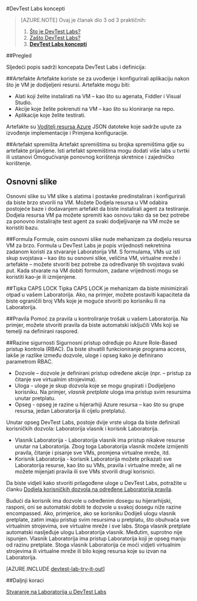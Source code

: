 <properties
    pageTitle="DevTest Labs koncepata | Microsoft Azure"
    description="Naučite osnovni koncepti DevTest Labs i kako ga možete jednostavno stvaranje, upravljanje i praćenje Azure virtualnim strojevima"
    services="devtest-lab,virtual-machines"
    documentationCenter="na"
    authors="tomarcher"
    manager="douge"
    editor=""/>

<tags
    ms.service="devtest-lab"
    ms.workload="na"
    ms.tgt_pltfrm="na"
    ms.devlang="na"
    ms.topic="article"
    ms.date="08/25/2016"
    ms.author="tarcher"/>

#<a name="devtest-labs-concepts"></a>DevTest Labs koncepti

> [AZURE.NOTE]
> Ovaj je članak dio 3 od 3 praktičnih:
> 
> 1. [Što je DevTest Labs?](devtest-lab-overview.md)
> 1. [Zašto DevTest Labs?](devtest-lab-why.md)
> 1. **[DevTest Labs koncepti](devtest-lab-concepts.md)**

##<a name="overview"></a>Pregled

Sljedeći popis sadrži koncepata DevTest Labs i definicija:

##<a name="artifacts"></a>Artefakte
Artefakte koriste se za uvođenje i konfigurirali aplikaciju nakon što je VM je dodijeljeni resursi. Artefakte mogu biti:

- Alati koji želite instalirati na VM – kao što su agenata, Fiddler i Visual Studio.
- Akcije koje želite pokrenuti na VM – kao što su kloniranje na repo.
- Aplikacije koje želite testirati.

Artefakte su [Voditelj resursa Azure](../azure-resource-manager/resource-group-overview.md) JSON datoteke koje sadrže upute za izvođenje implementacije i Primjena konfiguracije. 

##<a name="artifact-repositories"></a>Artefakt spremišta
Artefakt spremištima su brojka spremištima gdje su artefakte prijavljene. Isti artefakt spremištima mogu dodati više labs u tvrtki ili ustanovi Omogućivanje ponovnog korištenja skretnice i zajedničko korištenje.

## <a name="base-images"></a>Osnovni slike
Osnovni slike su VM slike s alatima i postavke predinstaliran i konfigurirali da biste brzo stvorili na VM. Možete Dodjela resursa u VM odabira postojeće baze i dodavanjem artefakt da biste instalirali agent za testiranje. Dodjela resursa VM pa možete spremiti kao osnovu tako da se bez potrebe za ponovno instalirajte test agent za svaki dodjeljivanje na VM može se koristiti bazu.

##<a name="formulas"></a>Formula 
Formule, osim osnovni slike nude mehanizam za dodjelu resursa VM za brzo. Formula u DevTest Labs je popis vrijednosti nekretnina zadanom koristi za stvaranje Laboratorija VM. S formulama, VMs uz isti skup svojstava – kao što su osnovni slike, veličina VM, virtualne mreže i artefakte – možete stvoriti bez potrebe za određivanje tih svojstava svaki put. Kada stvarate na VM dobiti formulom, zadane vrijednosti mogu se koristiti kao-je ili izmijenjene.

##<a name="caps"></a>Tipka CAPS LOCK
Tipka CAPS LOCK je mehanizam da biste minimizirali otpad u vašem Laboratorija. Ako, na primjer, možete postaviti kapaciteta da biste ograničili broj VMs koje je moguće stvoriti po korisniku ili na Laboratorija.

##<a name="policies"></a>Pravila
Pomoć za pravila u kontroliranje trošak u vašem Laboratorija. Na primjer, možete stvoriti pravila da biste automatski isključili VMs koji se temelji na definirani raspored.

##<a name="security-levels"></a>Razine sigurnosti
Sigurnosni pristup određuje po Azure Role-Based pristup kontrola (RBAC). Da biste shvatili funkcioniranje programa access, lakše je razlike između dozvole, uloge i opseg kako je definirano parametrom RBAC. 

- Dozvole – dozvole je definirani pristup određene akcije (npr. – pristup za čitanje sve virtualnim strojevima). 
- Uloga - uloge je skup dozvola koje se mogu grupirati i Dodijeljeno korisniku. Na primjer, *vlasnik pretplate* uloga ima pristup svim resursima unutar pretplatu. 
- Opseg - opseg je razine u hijerarhiji Azure resursa – kao što su grupe resursa, jedan Laboratorija ili cijelu pretplatu).
 
Unutar opseg DevTest Labs, postoje dvije vrste uloga da biste definirali korisničkih dozvola: Laboratorija vlasnik i korisnik Laboratorija.

- Vlasnik Laboratorija - Laboratorija vlasnik ima pristup nikakve resurse unutar na Laboratorija. Zbog toga Laboratorija vlasnik možete izmijeniti pravila, čitanje i pisanje sve VMs, promjena virtualne mreže, itd. 
- Korisnik Laboratorija - korisnik Laboratorija možete prikazati sve Laboratorija resurse, kao što su VMs, pravila i virtualne mreže, ali ne možete mijenjati pravila ili sve VMs stvorili drugi korisnici. 


Da biste vidjeli kako stvoriti prilagođene uloge u DevTest Labs, potražite u članku [Dodjela korisničkih dozvola na određene Laboratorija pravila](devtest-lab-grant-user-permissions-to-specific-lab-policies.md).

Budući da korisnik ima dozvole u određenim dosegu su hijerarhijski, rasponi, oni se automatski dobiti te dozvole u svakoj dosegu niže razine encompassed. Ako, primjerice, ako se korisniku Dodijeli ulogu vlasnik pretplate, zatim imaju pristup svim resursima u pretplatu, što obuhvaća sve virtualnim strojevima, sve virtualne mreže i sve labs. Stoga vlasnik pretplate automatski nasljeđuje ulogu Laboratorija vlasnik. Međutim, suprotno nije ispunjen. Vlasnik Laboratorija ima pristup Laboratorija koji je opseg manju od razinu pretplate. Stoga vlasnik Laboratorija će moći vidjeti virtualnim strojevima ili virtualne mreže ili bilo kojeg resursa koje su izvan na Laboratorija.

[AZURE.INCLUDE [devtest-lab-try-it-out](../../includes/devtest-lab-try-it-out.md)]

##<a name="next-steps"></a>Daljnji koraci

[Stvaranje na Laboratorija u DevTest Labs](devtest-lab-create-lab.md)